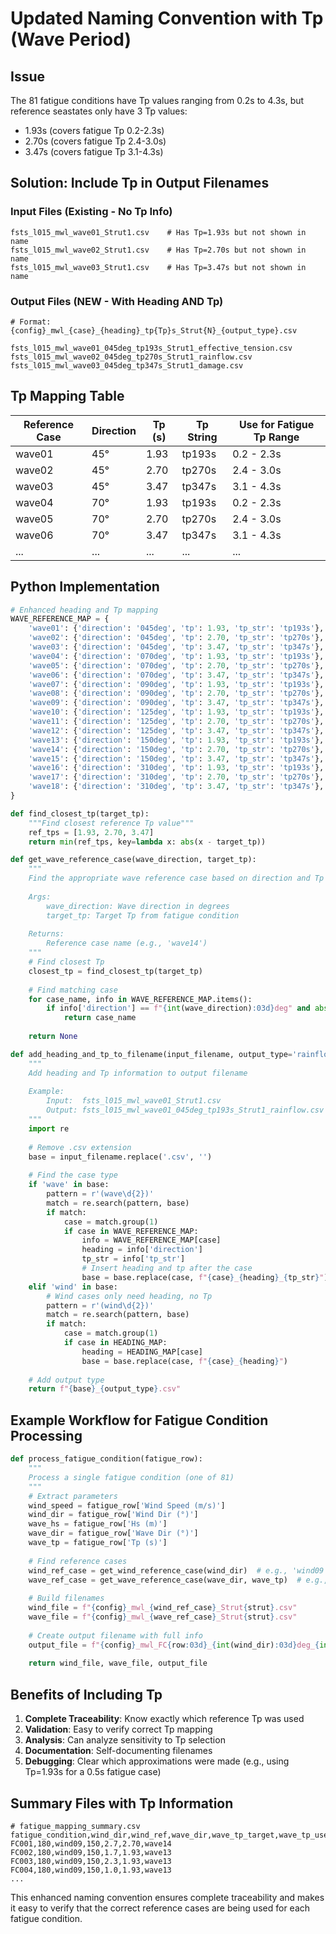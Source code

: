# Updated Naming Convention with Tp (Wave Period)

## Issue
The 81 fatigue conditions have Tp values ranging from 0.2s to 4.3s, but reference seastates only have 3 Tp values:
- 1.93s (covers fatigue Tp 0.2-2.3s)
- 2.70s (covers fatigue Tp 2.4-3.0s)  
- 3.47s (covers fatigue Tp 3.1-4.3s)

## Solution: Include Tp in Output Filenames

### Input Files (Existing - No Tp Info)
```
fsts_l015_mwl_wave01_Strut1.csv    # Has Tp=1.93s but not shown in name
fsts_l015_mwl_wave02_Strut1.csv    # Has Tp=2.70s but not shown in name
fsts_l015_mwl_wave03_Strut1.csv    # Has Tp=3.47s but not shown in name
```

### Output Files (NEW - With Heading AND Tp)
```
# Format: {config}_mwl_{case}_{heading}_tp{Tp}s_Strut{N}_{output_type}.csv

fsts_l015_mwl_wave01_045deg_tp193s_Strut1_effective_tension.csv
fsts_l015_mwl_wave02_045deg_tp270s_Strut1_rainflow.csv
fsts_l015_mwl_wave03_045deg_tp347s_Strut1_damage.csv
```

## Tp Mapping Table

| Reference Case | Direction | Tp (s) | Tp String | Use for Fatigue Tp Range |
|---------------|-----------|--------|-----------|--------------------------|
| wave01 | 45° | 1.93 | tp193s | 0.2 - 2.3s |
| wave02 | 45° | 2.70 | tp270s | 2.4 - 3.0s |
| wave03 | 45° | 3.47 | tp347s | 3.1 - 4.3s |
| wave04 | 70° | 1.93 | tp193s | 0.2 - 2.3s |
| wave05 | 70° | 2.70 | tp270s | 2.4 - 3.0s |
| wave06 | 70° | 3.47 | tp347s | 3.1 - 4.3s |
| ... | ... | ... | ... | ... |

## Python Implementation

```python
# Enhanced heading and Tp mapping
WAVE_REFERENCE_MAP = {
    'wave01': {'direction': '045deg', 'tp': 1.93, 'tp_str': 'tp193s'},
    'wave02': {'direction': '045deg', 'tp': 2.70, 'tp_str': 'tp270s'},
    'wave03': {'direction': '045deg', 'tp': 3.47, 'tp_str': 'tp347s'},
    'wave04': {'direction': '070deg', 'tp': 1.93, 'tp_str': 'tp193s'},
    'wave05': {'direction': '070deg', 'tp': 2.70, 'tp_str': 'tp270s'},
    'wave06': {'direction': '070deg', 'tp': 3.47, 'tp_str': 'tp347s'},
    'wave07': {'direction': '090deg', 'tp': 1.93, 'tp_str': 'tp193s'},
    'wave08': {'direction': '090deg', 'tp': 2.70, 'tp_str': 'tp270s'},
    'wave09': {'direction': '090deg', 'tp': 3.47, 'tp_str': 'tp347s'},
    'wave10': {'direction': '125deg', 'tp': 1.93, 'tp_str': 'tp193s'},
    'wave11': {'direction': '125deg', 'tp': 2.70, 'tp_str': 'tp270s'},
    'wave12': {'direction': '125deg', 'tp': 3.47, 'tp_str': 'tp347s'},
    'wave13': {'direction': '150deg', 'tp': 1.93, 'tp_str': 'tp193s'},
    'wave14': {'direction': '150deg', 'tp': 2.70, 'tp_str': 'tp270s'},
    'wave15': {'direction': '150deg', 'tp': 3.47, 'tp_str': 'tp347s'},
    'wave16': {'direction': '310deg', 'tp': 1.93, 'tp_str': 'tp193s'},
    'wave17': {'direction': '310deg', 'tp': 2.70, 'tp_str': 'tp270s'},
    'wave18': {'direction': '310deg', 'tp': 3.47, 'tp_str': 'tp347s'},
}

def find_closest_tp(target_tp):
    """Find closest reference Tp value"""
    ref_tps = [1.93, 2.70, 3.47]
    return min(ref_tps, key=lambda x: abs(x - target_tp))

def get_wave_reference_case(wave_direction, target_tp):
    """
    Find the appropriate wave reference case based on direction and Tp
    
    Args:
        wave_direction: Wave direction in degrees
        target_tp: Target Tp from fatigue condition
        
    Returns:
        Reference case name (e.g., 'wave14')
    """
    # Find closest Tp
    closest_tp = find_closest_tp(target_tp)
    
    # Find matching case
    for case_name, info in WAVE_REFERENCE_MAP.items():
        if info['direction'] == f"{int(wave_direction):03d}deg" and abs(info['tp'] - closest_tp) < 0.01:
            return case_name
    
    return None

def add_heading_and_tp_to_filename(input_filename, output_type='rainflow'):
    """
    Add heading and Tp information to output filename
    
    Example:
        Input:  fsts_l015_mwl_wave01_Strut1.csv
        Output: fsts_l015_mwl_wave01_045deg_tp193s_Strut1_rainflow.csv
    """
    import re
    
    # Remove .csv extension
    base = input_filename.replace('.csv', '')
    
    # Find the case type
    if 'wave' in base:
        pattern = r'(wave\d{2})'
        match = re.search(pattern, base)
        if match:
            case = match.group(1)
            if case in WAVE_REFERENCE_MAP:
                info = WAVE_REFERENCE_MAP[case]
                heading = info['direction']
                tp_str = info['tp_str']
                # Insert heading and tp after the case
                base = base.replace(case, f"{case}_{heading}_{tp_str}")
    elif 'wind' in base:
        # Wind cases only need heading, no Tp
        pattern = r'(wind\d{2})'
        match = re.search(pattern, base)
        if match:
            case = match.group(1)
            if case in HEADING_MAP:
                heading = HEADING_MAP[case]
                base = base.replace(case, f"{case}_{heading}")
    
    # Add output type
    return f"{base}_{output_type}.csv"
```

## Example Workflow for Fatigue Condition Processing

```python
def process_fatigue_condition(fatigue_row):
    """
    Process a single fatigue condition (one of 81)
    """
    # Extract parameters
    wind_speed = fatigue_row['Wind Speed (m/s)']
    wind_dir = fatigue_row['Wind Dir (°)']
    wave_hs = fatigue_row['Hs (m)']
    wave_dir = fatigue_row['Wave Dir (°)']
    wave_tp = fatigue_row['Tp (s)']
    
    # Find reference cases
    wind_ref_case = get_wind_reference_case(wind_dir)  # e.g., 'wind09' for 180°
    wave_ref_case = get_wave_reference_case(wave_dir, wave_tp)  # e.g., 'wave14' for 150°, Tp~2.7
    
    # Build filenames
    wind_file = f"{config}_mwl_{wind_ref_case}_Strut{strut}.csv"
    wave_file = f"{config}_mwl_{wave_ref_case}_Strut{strut}.csv"
    
    # Create output filename with full info
    output_file = f"{config}_mwl_FC{row:03d}_{int(wind_dir):03d}deg_{int(wave_dir):03d}deg_tp{int(wave_tp*100):03d}s_Strut{strut}_combined.csv"
    
    return wind_file, wave_file, output_file
```

## Benefits of Including Tp

1. **Complete Traceability**: Know exactly which reference Tp was used
2. **Validation**: Easy to verify correct Tp mapping
3. **Analysis**: Can analyze sensitivity to Tp selection
4. **Documentation**: Self-documenting filenames
5. **Debugging**: Clear which approximations were made (e.g., using Tp=1.93s for a 0.5s fatigue case)

## Summary Files with Tp Information

```csv
# fatigue_mapping_summary.csv
fatigue_condition,wind_dir,wind_ref,wave_dir,wave_tp_target,wave_tp_used,wave_ref
FC001,180,wind09,150,2.7,2.70,wave14
FC002,180,wind09,150,1.7,1.93,wave13
FC003,180,wind09,150,2.3,1.93,wave13
FC004,180,wind09,150,1.0,1.93,wave13
...
```

This enhanced naming convention ensures complete traceability and makes it easy to verify that the correct reference cases are being used for each fatigue condition.